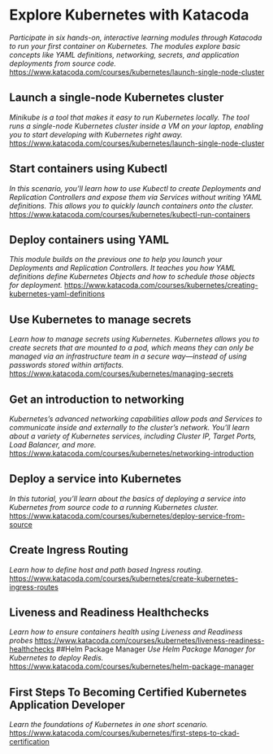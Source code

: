 # Explore Kubernetes with Katacoda
*Participate in six hands-on, interactive learning modules through Katacoda to run your first container on Kubernetes. The modules explore basic concepts like YAML definitions, networking, secrets, and application deployments from source code.*
https://www.katacoda.com/courses/kubernetes/launch-single-node-cluster
## Launch a single-node Kubernetes cluster
*Minikube is a tool that makes it easy to run Kubernetes locally. The tool runs a single-node Kubernetes cluster inside a VM on your laptop, enabling you to start developing with Kubernetes right away.* 
https://www.katacoda.com/courses/kubernetes/launch-single-node-cluster
## Start containers using Kubectl
*In this scenario, you’ll learn how to use Kubectl to create Deployments and Replication Controllers and expose them via Services without writing YAML definitions. This allows you to quickly launch containers onto the cluster.*
https://www.katacoda.com/courses/kubernetes/kubectl-run-containers
## Deploy containers using YAML
*This module builds on the previous one to help you launch your Deployments and Replication Controllers. It teaches you how YAML definitions define Kubernetes Objects and how to schedule those objects for deployment.*
https://www.katacoda.com/courses/kubernetes/creating-kubernetes-yaml-definitions
## Use Kubernetes to manage secrets
*Learn how to manage secrets using Kubernetes. Kubernetes allows you to create secrets that are mounted to a pod, which means they can only be managed via an infrastructure team in  a secure way—instead of using passwords stored within artifacts.*
https://www.katacoda.com/courses/kubernetes/managing-secrets
## Get an introduction to networking
*Kubernetes’s advanced networking capabilities allow pods and Services to communicate inside and externally to the cluster’s network. You’ll learn about a variety of Kubernetes services, including Cluster IP, Target Ports, Load Balancer, and more.*
https://www.katacoda.com/courses/kubernetes/networking-introduction
## Deploy a service into Kubernetes
*In this tutorial, you’ll learn about the basics of deploying a  service into Kubernetes from source code to a running Kubernetes cluster.*
https://www.katacoda.com/courses/kubernetes/deploy-service-from-source
## Create Ingress Routing
*Learn how to define host and path based Ingress routing.*
https://www.katacoda.com/courses/kubernetes/create-kubernetes-ingress-routes 
## Liveness and Readiness Healthchecks
*Learn how to ensure containers health using Liveness and Readiness probes*
https://www.katacoda.com/courses/kubernetes/liveness-readiness-healthchecks
##Helm Package Manager
*Use Helm Package Manager for Kubernetes to deploy Redis.*
https://www.katacoda.com/courses/kubernetes/helm-package-manager
## First Steps To Becoming Certified Kubernetes Application Developer
*Learn the foundations of Kubernetes in one short scenario.*
https://www.katacoda.com/courses/kubernetes/first-steps-to-ckad-certification
